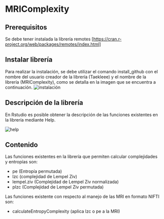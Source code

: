 # MRIComplexity

## Prerequisitos 
Se debe tener instalada la librería remotes [https://cran.r-project.org/web/packages/remotes/index.html]

## Instalar librería 

Para realizar la instalación, se debe utilizar el comando install_github con el nombre del usuario creador de la librería (Taekleee) y el nombre de la librería (MRIComplexity), como se detalla en la imagen que se encuentra a continuación.
![instalación](https://user-images.githubusercontent.com/44279550/227102172-115170a2-142e-4500-a3aa-52be8f5cecfd.png)


## Descripción de la librería 

En Rstudio es posible obtener la descripción de las funciones existentes en la librería mediante Help. 

![help](https://user-images.githubusercontent.com/44279550/227102931-b73e57b5-dc20-4778-b981-7c9311c9b571.png)


## Contenido 

Las funciones existentes en la librería que permiten calcular complejidades y entropías son: 

- pe (Entropía permutada)
- lzc (complejidad de Lempel Ziv)
- lempel.ziv (Complejidad de Lempel Ziv normalizada)
- plzc (Complejidad de Lempel Ziv permutada)

Las funciones existente con respecto al manejo de las MRI en formato NIFTI son: 

- calculateEntropyComplexity (aplica lzc o pe a la MRI)
